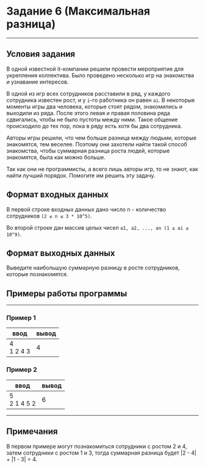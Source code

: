 # Задание 6 (Максимальная разница)

---

## Условия задания

В одной известной it-компании решили провести мероприятие для укрепления коллектива. Было проведено несколько игр на
знакомства и узнавание интересов.

В одной из игр всех сотрудников расставили в ряд, у каждого сотрудника известен рост, и у `i`-го работника он равен
`ai`. В
некоторые моменты игры два человека, которые стоят рядом, знакомились и выходили из ряда. После этого левая и правая
половина ряда сдвигались, чтобы не было пустоты между ними. Такое общение происходило до тех пор, пока в ряду есть хотя
бы два сотрудника.

Авторы игры решили, что чем больше разница между людьми, которые знакомятся, тем веселее. Поэтому они захотели найти
такой способ знакомства, чтобы суммарная разница роста людей, которые знакомятся, была как можно больше.

Так как они не программисты, а всего лишь авторы игр, то не знают, как найти лучший порядок. Помогите им решить эту
задачу.

## Формат входных данных

В первой строке входных данных дано число n - количество сотрудников `(2 ≤ n ≤ 3 * 10^5)`.

Во второй строке дан массив целых чисел `a1, a2, ..., an (1 ≤ ai ≤ 10^9)`.

## Формат выходных данных

Выведите наибольшую суммарную разницу в росте сотрудников, которые познакомятся.

## Примеры работы программы

---

### Пример 1

| ввод            | вывод |
|-----------------|-------|
| 4 </br> 1 2 4 3 | 4     |

### Пример 2

| ввод              | вывод |
|-------------------|-------|
| 5 </br> 2 1 4 5 2 | 6     |

---

## Примечания

В первом примере могут познакомиться сотрудники с ростом 2 и 4, затем сотрудники с ростом 1 и 3, тогда суммарная разница
будет |2 - 4| + |1 - 3| = 4.

